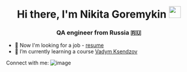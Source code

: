 
<!-- Вступление и приветствие -->
<h1 align="center">Hi there, I'm Nikita Goremykin
<img src="https://github.com/blackcater/blackcater/raw/main/images/Hi.gif" height="32"/></h1>
<h3 align="center">QA engineer from Russia 🇷🇺</h3>



- 🐝 Now I'm looking for a job - <a href="https://yadi.sk/i/XPUAR-lh7mb0gQ">resume</a>
- 🌱 I’m currently learning a course <a href="https://ksendzov.com/">Vadym Ksendzov</a>


Connect with me:
![image](https://user-images.githubusercontent.com/99750681/175828675-bf454e1f-a2de-4a38-a0e9-75006d86af5a.png)

